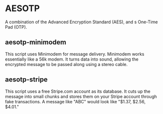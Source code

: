 # AESOTP
A combination of the Advanced Encryption Standard (AES), and s One-Time Pad (OTP). 

## aesotp-minimodem
This script uses Minimodem for message delivery. Minimodem works essentially like a 56k modem. It turns data into sound, allowing the encrypted message to be passed along using a stereo cable.

## aesotp-stripe
This script uses a free Stripe.com account as its database. It cuts up the message into small chunks and stores them on your Stripe account through fake transactions. A message like "ABC" would look like "$1.37, $2.56, $4.01."


